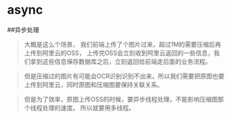 # async

##异步处理
>大概是这么个场景，
我们前端上传了个图片过来，超过1M的需要压缩后再上传到阿里云的OSS，
上传完OSS会立刻收到阿里云返回的一些信息，我们拿到这些信息保存数据库之后，立刻返回给前端走后面的业务流程。

>但是压缩过的图片有可能会OCR识别识别不出来。所以我们需要把原图也要上传到阿里云，同时原图和压缩图要保持关联关系。

>但是为了效率，原图上传OSS的时候，要异步线程处理，不能影响压缩图那个线程处理的速度。
所以就要用多线程。
